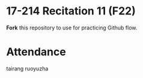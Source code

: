 # 17-214 Recitation 11 (F22)
**Fork** this repository to use for practicing Github flow.

# Attendance
tairang
ruoyuzha
